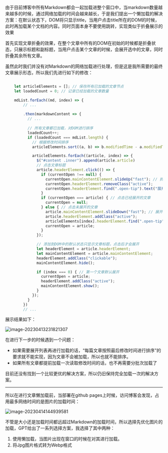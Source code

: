 由于目前博客中所有Markdown都会一起加载进整个窗口中，当markdown数量越来越多的时候，通过网络加载的时间会越来越长，于是我们提出一个懒加载的解决方案：在默认状态下，DOM将只显示title，当用户点击title所在的DOM的时候，此时再加载某个文档的内容。同时页面本身不要使用跳转，实现类似于折叠展示的效果

首先实现文章折叠的效果，在整个文章中所有的DOM在初始的时候都是折叠状态，只展示标题和副标题，当用户点击某个文章的时候，会展开选中的文章，同时折叠其余所有文章。 

虽然此时我们并没有对Markdown的网络加载进行处理，但是这是我所需要的最终文章展示形态，所以我们先进行如下的修改：

~~~js

    let articleElements = []; // 保存所有已加载的文章节点
    let loadedCount = 0; // 记录已经加载的文章数量

    mdList.forEach((md, index) => {
        // ... 
        
        .then(markdownContent => {
          // ...
            
          // 所有文章都已加载，对DOM进行排序
          loadedCount++;
          if (loadedCount === mdList.length) {
            // 根据修改时间排序
            articleElements.sort((a, b) => b.modifiedTime - a.modifiedTime); 

            articleElements.forEach((article, index) => {
              $("#content .inner").append(article.article)
              // 点击文章标题
              article.headerElement.click(() => {
                if (currentOpen !== null) {
                  currentOpen.mainContentElement.slideUp("fast"); // 折叠当前展开的文章
                  currentOpen.headerElement.removeClass("active");
                  currentOpen.headerElement.find(".open-tip").text("展开文章"); // 修改已展开文章的提示信息
                }
                if (currentOpen === article) { // 点击已经展开的文章
                  currentOpen = null;
                } else { // 点击未展开的文章
                  article.mainContentElement.slideDown("fast"); // 展开当前点击的文章
                  article.headerElement.addClass("active");
                  articleElements[index].headerElement.find(".open-tip").text("收起文章"); // 修改已展开文章的提示信息
                  currentOpen = article;
                }
              });

              // 添加到DOM中的默认状态只显示文章标题，点击后才会展开
              let headerElement = article.headerElement;
              let mainContentElement = article.mainContentElement;
              headerElement.addClass("clickable");
              mainContentElement.hide();

              if (index === 0) { // 第一个文章默认展开
                currentOpen = article;
                headerElement.addClass("active");
                mainContentElement.show();
              }
            });
          }
        })
        // ...
~~~

展示结果如下：

![image-20230413231821307](.\img\image-20230413231821307.png)

在进行下一步的时候遇到一个问题：

- 如果需要展开列表再进行加载的话，“每篇文章按照最后修改时间进行排序”的要求就不能实现，因为文章不会被加载，所以也就不能排序。
- 如果所有文章都提前加载一次读取修改时间的话，也不再需要分批次加载了

目前还没有找到一个比较更优的解决方案，所以仍旧保持完全加载一次的解决方案。

-----

所以在进行文章懒加载前，当部署在github pages上时候，访问博客会发现，占用最多网络时间的是图片的加载时间：

![image-20230414144939581](.\img\image-20230414144939581.png)

不管是大小还是加载时间都远超过Markdown的加载时间，所以选择先优化图片的加载，GPT给出了一系列选择方案，我选择了其中两种：

1. 使用懒加载，当图片出现在窗口的时候在对其进行加载。
2. 将Jpg图片格式转为Webp格式
